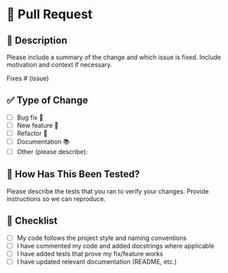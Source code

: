 # 🧩 Pull Request

## 📌 Description

Please include a summary of the change and which issue is fixed. Include motivation and context if necessary.

Fixes # (issue)

## ✅ Type of Change

- [ ] Bug fix 🐛
- [ ] New feature 🚀
- [ ] Refactor 🔧
- [ ] Documentation 📚
- [ ] Other (please describe):

## 🧪 How Has This Been Tested?

Please describe the tests that you ran to verify your changes. Provide instructions so we can reproduce.

## 📎 Checklist

- [ ] My code follows the project style and naming conventions
- [ ] I have commented my code and added docstrings where applicable
- [ ] I have added tests that prove my fix/feature works
- [ ] I have updated relevant documentation (README, etc.)
